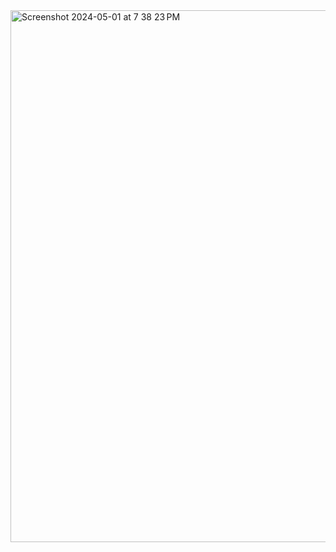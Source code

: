 <img width="851" alt="Screenshot 2024-05-01 at 7 38 23 PM" src="https://github.com/Giogeorge213/Data_Analytics_Projects/assets/98611938/209c2aab-5574-4dd8-a1bb-473a325d96d7">

